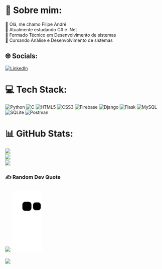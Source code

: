 # 💫 Sobre mim:
🌱 Olá, me chamo Filipe André<br>🔭 Atualmente estudando C# e .Net <br>🤝 Formado Técnico em Desenvolvimento de sistemas <br>🤝 Cursando Análise e Desenvolvimento de sistemas


## 🌐 Socials:
[![LinkedIn](https://img.shields.io/badge/LinkedIn-%230077B5.svg?logo=linkedin&logoColor=white)](https://linkedin.com/in/filipe-andré-16b1bb239/) 

# 💻 Tech Stack:
![Python](https://img.shields.io/badge/python-3670A0?style=for-the-badge&logo=python&logoColor=ffdd54) ![C](https://img.shields.io/badge/c-%2300599C.svg?style=for-the-badge&logo=c&logoColor=white) ![HTML5](https://img.shields.io/badge/html5-%23E34F26.svg?style=for-the-badge&logo=html5&logoColor=white) ![CSS3](https://img.shields.io/badge/css3-%231572B6.svg?style=for-the-badge&logo=css3&logoColor=white) ![Firebase](https://img.shields.io/badge/firebase-%23039BE5.svg?style=for-the-badge&logo=firebase) ![Django](https://img.shields.io/badge/django-%23092E20.svg?style=for-the-badge&logo=django&logoColor=white) ![Flask](https://img.shields.io/badge/flask-%23000.svg?style=for-the-badge&logo=flask&logoColor=white) ![MySQL](https://img.shields.io/badge/mysql-%2300f.svg?style=for-the-badge&logo=mysql&logoColor=white) ![SQLite](https://img.shields.io/badge/sqlite-%2307405e.svg?style=for-the-badge&logo=sqlite&logoColor=white) ![Postman](https://img.shields.io/badge/Postman-FF6C37?style=for-the-badge&logo=postman&logoColor=white)
# 📊 GitHub Stats:
![](https://github-readme-stats.vercel.app/api?username=Flipedds&theme=dark&hide_border=false&include_all_commits=false&count_private=false)<br/>
![](https://github-readme-streak-stats.herokuapp.com/?user=Flipedds&theme=dark&hide_border=false)<br/>
![](https://github-readme-stats.vercel.app/api/top-langs/?username=Flipedds&theme=dark&hide_border=false&include_all_commits=false&count_private=false&layout=compact)

### ✍️ Random Dev Quote
![](https://quotes-github-readme.vercel.app/api?type=horizontal&theme=radical)
![snake gif](https://github.com/Flipedds/Flipedds/blob/output/github-contribution-grid-snake.svg)
---
[![](https://visitcount.itsvg.in/api?id=Flipedds&icon=0&color=0)](https://visitcount.itsvg.in)

<!-- Proudly created with GPRM ( https://gprm.itsvg.in ) -->
